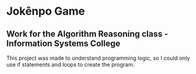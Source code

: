 # Jokênpo Game
## Work for the Algorithm Reasoning class - Information Systems College
This project was made to understand programming logic, so I could only use if statements and loops to create the program.

